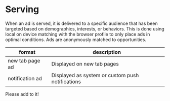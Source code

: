 # Serving

When an ad is served, it is delivered to a specific audience that has been
targeted based on demographics, interests, or behaviors. This is done using
local on device matching with the browser profile to only place ads in optimal
conditions. Ads are anonymously matched to opportunities.

| format  | description  |
|---|---|
| new tab page ad  | Displayed on new tab pages  |
| notification ad  | Displayed as system or custom push notifications  |

Please add to it!
